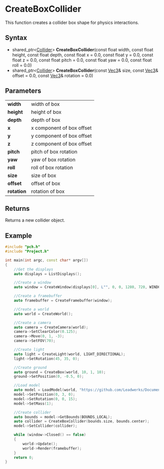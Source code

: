 # CreateBoxCollider #
This function creates a collider box shape for physics interactions.

## Syntax ##
- shared_ptr<[Collider](CPP_Collision.md)> **CreateBoxCollider**(const float width, const float height, const float depth, const float x = 0.0, const float y = 0.0, const float z = 0.0, const float pitch = 0.0, const float yaw = 0.0, const float roll = 0.0)
- shared_ptr<[Collider](CPP_Collision.md)> **CreateBoxCollider**(const [Vec3](CPP_Vec3.md)& size, const [Vec3](CPP_Vec3.md)& offset = 0.0, const [Vec3](CPP_Vec3.md)& rotation = 0.0)

## Parameters ##
|  |  |
|---|----|
|**width**|width of box|
|**height**|height of box|
|**depth**|depth of box|
|**x**|x component of box offset|
|**y**|y component of box offset|
|**z**|z component of box offset|
|**pitch**|pitch of box rotation|
|**yaw**|yaw of box rotation|
|**roll**|roll of box rotation|
|**size**|size of box|
|**offset**|offset of box|
|**rotation**|rotation of box|

## Returns ##
Returns a new collider object.

## Example ##
```c++
#include "pch.h"
#include "Project.h"

int main(int argc, const char* argv[])
{
    //Get the displays
    auto displays = ListDisplays();

    //Create a window
    auto window = CreateWindow(displays[0], L"", 0, 0, 1280, 720, WINDOW_CENTER | WINDOW_TITLEBAR);

    //Create a framebuffer
    auto framebuffer = CreateFramebuffer(window);

    //Create a world
    auto world = CreateWorld();

    //Create a camera
    auto camera = CreateCamera(world);
    camera->SetClearColor(0.125);
    camera->Move(0, 1, -3);
    camera->SetFOV(70);

    //Create light
    auto light = CreateLight(world, LIGHT_DIRECTIONAL);
    light->SetRotation(45, 35, 0);

    //Create ground
    auto ground = CreateBox(world, 10, 1, 10);
    ground->SetPosition(0, -0.5, 0);

    //Load model
    auto model = LoadModel(world, "https://github.com/Leadwerks/Documentation/raw/master/Assets/Models/Containers/crate01.glb");
    model->SetPosition(0, 3, 0);
    model->SetRotation(0, 0, 15);
    model->SetMass(1);

    //Create collider
    auto bounds = model->GetBounds(BOUNDS_LOCAL);
    auto collider = CreateBoxCollider(bounds.size, bounds.center);
    model->SetCollider(collider);

    while (window->Closed() == false)
    {
        world->Update();
        world->Render(framebuffer);
    }
    return 0;
}
```
